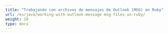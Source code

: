 ```yaml
---
title: "Trabajando con archivos de mensajes de Outlook (MSG) en Ruby"
url: /es/java/working-with-outlook-message-msg-files-in-ruby/
weight: 10
type: docs
---
```


